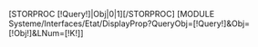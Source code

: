 [STORPROC [!Query!]|Obj|0|1][/STORPROC]
[MODULE Systeme/Interfaces/Etat/DisplayProp?QueryObj=[!Query!]&Obj=[!Obj!]&LNum=[!K!]]
